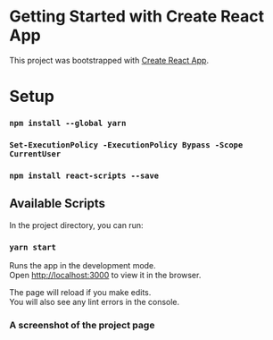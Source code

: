 # Getting Started with Create React App

This project was bootstrapped with [Create React App](https://github.com/facebook/create-react-app).

# Setup
### `npm install --global yarn`
### `Set-ExecutionPolicy -ExecutionPolicy Bypass -Scope CurrentUser`
### `npm install react-scripts --save`


## Available Scripts

In the project directory, you can run:

### `yarn start`

Runs the app in the development mode.\
Open [http://localhost:3000](http://localhost:3000) to view it in the browser.

The page will reload if you make edits.\
You will also see any lint errors in the console.


### A screenshot of the project page
[](/Homepage.png)

